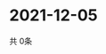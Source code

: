 # 2021-12-05
  共 0条

  <!-- BEGIN -->
  <!-- 最后更新时间Sun Dec 05 2021 04:05:59 GMT+0000 (Coordinated Universal Time) -->
  
  <!-- END -->
  
  
